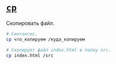 # [`cp`](./index.md)

Скопировать файл.

```bash
# Синтаксис.
cp что_копируем /куда_копируем

# Скопирует файл index.html в папку src.
cp index.html /src
```
